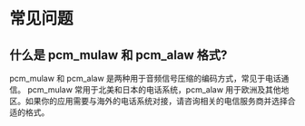 # 常见问题

## 什么是 pcm_mulaw 和 pcm_alaw 格式?

pcm_mulaw 和 pcm_alaw 是两种用于音频信号压缩的编码方式，常见于电话通信。 pcm_mulaw 常用于北美和日本的电话系统，pcm_alaw 用于欧洲及其他地区。如果你的应用需要与海外的电话系统对接，请咨询相关的电信服务商并选择合适的格式。

